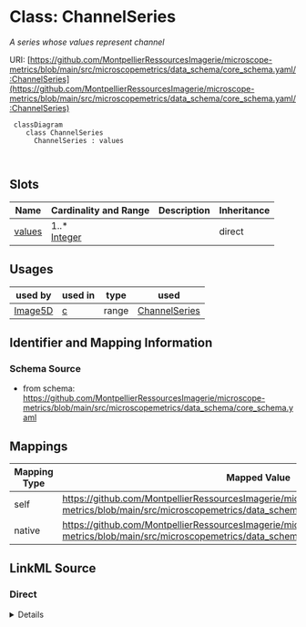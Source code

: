 # Class: ChannelSeries


_A series whose values represent channel_





URI: [https://github.com/MontpellierRessourcesImagerie/microscope-metrics/blob/main/src/microscopemetrics/data_schema/core_schema.yaml/:ChannelSeries](https://github.com/MontpellierRessourcesImagerie/microscope-metrics/blob/main/src/microscopemetrics/data_schema/core_schema.yaml/:ChannelSeries)




```mermaid
 classDiagram
    class ChannelSeries
      ChannelSeries : values
        
      
```




<!-- no inheritance hierarchy -->


## Slots

| Name | Cardinality and Range | Description | Inheritance |
| ---  | --- | --- | --- |
| [values](values.md) | 1..* <br/> [Integer](Integer.md) |  | direct |





## Usages

| used by | used in | type | used |
| ---  | --- | --- | --- |
| [Image5D](Image5D.md) | [c](c.md) | range | [ChannelSeries](ChannelSeries.md) |






## Identifier and Mapping Information







### Schema Source


* from schema: https://github.com/MontpellierRessourcesImagerie/microscope-metrics/blob/main/src/microscopemetrics/data_schema/core_schema.yaml





## Mappings

| Mapping Type | Mapped Value |
| ---  | ---  |
| self | https://github.com/MontpellierRessourcesImagerie/microscope-metrics/blob/main/src/microscopemetrics/data_schema/core_schema.yaml/:ChannelSeries |
| native | https://github.com/MontpellierRessourcesImagerie/microscope-metrics/blob/main/src/microscopemetrics/data_schema/core_schema.yaml/:ChannelSeries |





## LinkML Source

<!-- TODO: investigate https://stackoverflow.com/questions/37606292/how-to-create-tabbed-code-blocks-in-mkdocs-or-sphinx -->

### Direct

<details>
```yaml
name: ChannelSeries
implements:
- linkml:OneDimensionalSeries
description: A series whose values represent channel
from_schema: https://github.com/MontpellierRessourcesImagerie/microscope-metrics/blob/main/src/microscopemetrics/data_schema/core_schema.yaml
attributes:
  values:
    name: values
    implements:
    - linkml:elements
    from_schema: https://github.com/MontpellierRessourcesImagerie/microscope-metrics/blob/main/src/microscopemetrics/data_schema/core_schema.yaml
    multivalued: true
    range: integer
    required: true

```
</details>

### Induced

<details>
```yaml
name: ChannelSeries
implements:
- linkml:OneDimensionalSeries
description: A series whose values represent channel
from_schema: https://github.com/MontpellierRessourcesImagerie/microscope-metrics/blob/main/src/microscopemetrics/data_schema/core_schema.yaml
attributes:
  values:
    name: values
    implements:
    - linkml:elements
    from_schema: https://github.com/MontpellierRessourcesImagerie/microscope-metrics/blob/main/src/microscopemetrics/data_schema/core_schema.yaml
    multivalued: true
    alias: values
    owner: ChannelSeries
    domain_of:
    - PixelSeries
    - ChannelSeries
    - TimeSeries
    - Column
    range: integer
    required: true

```
</details>